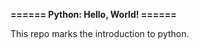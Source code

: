 <h><strong>====== Python: Hello, World! ======</strong></h>
<p>This repo marks the introduction to python.</p>
